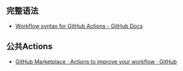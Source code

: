 ## 完整语法

- [Workflow syntax for GitHub Actions - GitHub Docs](https://docs.github.com/en/actions/using-workflows/workflow-syntax-for-github-actions)

## 公共Actions

- [GitHub Marketplace · Actions to improve your workflow · GitHub](https://github.com/marketplace?type=actions)